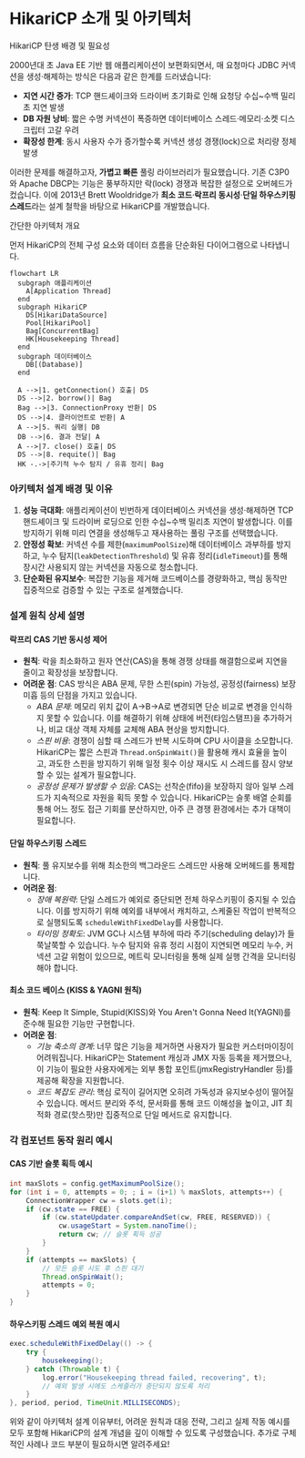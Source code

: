 # HikariCP 소개 및 아키텍처

HikariCP 탄생 배경 및 필요성

2000년대 초 Java EE 기반 웹 애플리케이션이 보편화되면서, 매 요청마다 JDBC 커넥션을 생성·해제하는 방식은 다음과 같은 한계를 드러냈습니다:

* **지연 시간 증가**: TCP 핸드셰이크와 드라이버 초기화로 인해 요청당 수십\~수백 밀리초 지연 발생
* **DB 자원 낭비**: 짧은 수명 커넥션이 폭증하면 데이터베이스 스레드·메모리·소켓 디스크립터 고갈 우려
* **확장성 한계**: 동시 사용자 수가 증가할수록 커넥션 생성 경쟁(lock)으로 처리량 정체 발생

이러한 문제를 해결하고자, **가볍고 빠른** 풀링 라이브러리가 필요했습니다. 기존 C3P0와 Apache DBCP는 기능은 풍부하지만 락(lock) 경쟁과 복잡한 설정으로 오버헤드가 컸습니다. 이에 2013년 Brett Wooldridge가 **최소 코드**·**락프리 동시성**·**단일 하우스키핑 스레드**라는 설계 철학을 바탕으로 HikariCP를 개발했습니다.

간단한 아키텍처 개요

먼저 HikariCP의 전체 구성 요소와 데이터 흐름을 단순화된 다이어그램으로 나타냅니다.

```mermaid
flowchart LR
  subgraph 애플리케이션
    A[Application Thread]
  end
  subgraph HikariCP
    DS[HikariDataSource]
    Pool[HikariPool]
    Bag[ConcurrentBag]
    HK[Housekeeping Thread]
  end
  subgraph 데이터베이스
    DB[(Database)]
  end

  A -->|1. getConnection() 호출| DS
  DS -->|2. borrow()| Bag
  Bag -->|3. ConnectionProxy 반환| DS
  DS -->|4. 클라이언트로 반환| A
  A -->|5. 쿼리 실행| DB
  DB -->|6. 결과 전달| A
  A -->|7. close() 호출| DS
  DS -->|8. requite()| Bag
  HK -.->|주기적 누수 탐지 / 유휴 정리| Bag
```

### 아키텍처 설계 배경 및 이유

1. **성능 극대화**: 애플리케이션이 빈번하게 데이터베이스 커넥션을 생성·해제하면 TCP 핸드셰이크 및 드라이버 로딩으로 인한 수십\~수백 밀리초 지연이 발생합니다. 이를 방지하기 위해 미리 연결을 생성해두고 재사용하는 풀링 구조를 선택했습니다.
2. **안정성 확보**: 커넥션 수를 제한(`maximumPoolSize`)해 데이터베이스 과부하를 방지하고, 누수 탐지(`leakDetectionThreshold`) 및 유휴 정리(`idleTimeout`)를 통해 장시간 사용되지 않는 커넥션을 자동으로 청소합니다.
3. **단순화된 유지보수**: 복잡한 기능을 제거해 코드베이스를 경량화하고, 핵심 동작만 집중적으로 검증할 수 있는 구조로 설계했습니다.

### 설계 원칙 상세 설명

#### 락프리 CAS 기반 동시성 제어

* **원칙**: 락을 최소화하고 원자 연산(CAS)을 통해 경쟁 상태를 해결함으로써 지연을 줄이고 확장성을 보장합니다.
* **어려운 점**: CAS 방식은 ABA 문제, 무한 스핀(spin) 가능성, 공정성(fairness) 보장 미흡 등의 단점을 가지고 있습니다.
  * _ABA 문제_: 메모리 위치 값이 A→B→A로 변경되면 단순 비교로 변경을 인식하지 못할 수 있습니다. 이를 해결하기 위해 상태에 버전(타임스탬프)을 추가하거나, 비교 대상 객체 자체를 교체해 ABA 현상을 방지합니다.
  * _스핀 비용_: 경쟁이 심할 때 스레드가 반복 시도하며 CPU 사이클을 소모합니다. HikariCP는 짧은 스핀과 `Thread.onSpinWait()`을 활용해 캐시 효율을 높이고, 과도한 스핀을 방지하기 위해 일정 횟수 이상 재시도 시 스레드를 잠시 양보할 수 있는 설계가 필요합니다.
  * _공정성 문제가 발생할 수 있음_: CAS는 선착순(fifo)을 보장하지 않아 일부 스레드가 지속적으로 자원을 획득 못할 수 있습니다. HikariCP는 슬롯 배열 순회를 통해 어느 정도 접근 기회를 분산하지만, 아주 큰 경쟁 환경에서는 추가 대책이 필요합니다.

#### 단일 하우스키핑 스레드

* **원칙**: 풀 유지보수를 위해 최소한의 백그라운드 스레드만 사용해 오버헤드를 통제합니다.
* **어려운 점**:
  * _장애 복원력_: 단일 스레드가 예외로 중단되면 전체 하우스키핑이 중지될 수 있습니다. 이를 방지하기 위해 예외를 내부에서 캐치하고, 스케줄된 작업이 반복적으로 실행되도록 `scheduleWithFixedDelay`를 사용합니다.
  * _타이밍 정확도_: JVM GC나 시스템 부하에 따라 주기(scheduling delay)가 들쭉날쭉할 수 있습니다. 누수 탐지와 유휴 정리 시점이 지연되면 메모리 누수, 커넥션 고갈 위험이 있으므로, 메트릭 모니터링을 통해 실제 실행 간격을 모니터링해야 합니다.

#### 최소 코드 베이스 (KISS & YAGNI 원칙)

* **원칙**: Keep It Simple, Stupid(KISS)와 You Aren't Gonna Need It(YAGNI)를 준수해 필요한 기능만 구현합니다.
* **어려운 점**:
  * _기능 축소의 경계_: 너무 많은 기능을 제거하면 사용자가 필요한 커스터마이징이 어려워집니다. HikariCP는 Statement 캐싱과 JMX 자동 등록을 제거했으나, 이 기능이 필요한 사용자에게는 외부 통합 포인트(jmxRegistryHandler 등)를 제공해 확장을 지원합니다.
  * _코드 복잡도 관리_: 핵심 로직이 길어지면 오히려 가독성과 유지보수성이 떨어질 수 있습니다. 메서드 분리와 주석, 문서화를 통해 코드 이해성을 높이고, JIT 최적화 경로(핫스팟)만 집중적으로 단일 메서드로 유지합니다.

### 각 컴포넌트 동작 원리 예시

#### CAS 기반 슬롯 획득 예시

```java
int maxSlots = config.getMaximumPoolSize();
for (int i = 0, attempts = 0; ; i = (i+1) % maxSlots, attempts++) {
    ConnectionWrapper cw = slots.get(i);
    if (cw.state == FREE) {
        if (cw.stateUpdater.compareAndSet(cw, FREE, RESERVED)) {
            cw.usageStart = System.nanoTime();
            return cw; // 슬롯 획득 성공
        }
    }
    if (attempts == maxSlots) {
        // 모든 슬롯 시도 후 스핀 대기
        Thread.onSpinWait();
        attempts = 0;
    }
}
```

#### 하우스키핑 스레드 예외 복원 예시

```java
exec.scheduleWithFixedDelay(() -> {
    try {
        housekeeping();
    } catch (Throwable t) {
        log.error("Housekeeping thread failed, recovering", t);
        // 예외 발생 시에도 스케줄러가 중단되지 않도록 처리
    }
}, period, period, TimeUnit.MILLISECONDS);
```

위와 같이 아키텍처 설계 이유부터, 어려운 원칙과 대응 전략, 그리고 실제 작동 예시를 모두 포함해 HikariCP의 설계 개념을 깊이 이해할 수 있도록 구성했습니다. 추가로 구체적인 사례나 코드 부분이 필요하시면 알려주세요!
